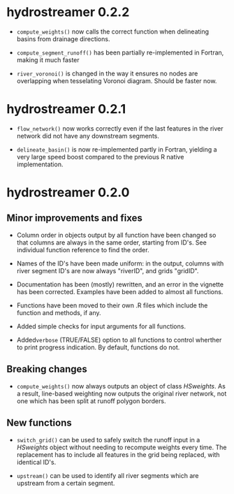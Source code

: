 
# hydrostreamer 0.2.2

*   `compute_weights()` now calls the correct function when delineating basins from drainage directions.

*   `compute_segment_runoff()` has been partially re-implemented in Fortran, making it much faster

*   `river_voronoi()` is changed in the way it ensures no nodes are overlapping when tesselating Voronoi
    diagram. Should be faster now.


# hydrostreamer 0.2.1

*   `flow_network()` now works correctly even if the last features in the river network
    did not have any downstream segments.
    
*   `delineate_basin()` is now re-implemented partly in Fortran, yielding a very large speed
    boost compared to the previous R native implementation.


# hydrostreamer 0.2.0

## Minor improvements and fixes

*   Column order in objects output by all function have been changed so that
    columns are always in the same order, starting from ID's. See individual 
    function reference to find the order.

*   Names of the ID's have been made uniform: in the output, columns with river
    segment ID's are now always "riverID", and grids "gridID".

*   Documentation has been (mostly) rewritten, and an error in the vignette has been 
    corrected. Examples have been added to almost all functions.

*   Functions have been moved to their own .R files which include the function
    and methods, if any.

*   Added simple checks for input arguments for all functions.

*   Added`verbose` (TRUE/FALSE) option to all functions to control wherther to print progress
    indication. By default, functions do not.



## Breaking changes

*   `compute_weights()` now always outputs an object of class *HSweights*. As
    a result, line-based weighting now outputs the original river network, not
    one which has been split at runoff polygon borders.
    
## New functions

*   `switch_grid()` can be used to safely switch the runoff input in a *HSweights*
    object without needing to recompute weights every time. The replacement has
    to include all features in the grid being replaced, with identical ID's.
    
*   `upstream()` can be used to identify all river segments which are upstream
    from a certain segment.
    
    

